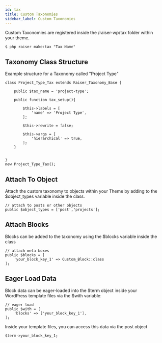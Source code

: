 ```yaml
---
id: tax
title: Custom Taxonomies
sidebar_label: Custom Taxonomies
---
```


Custom Taxonomies are registered inside the /raiser-wp/tax folder within your theme.
```
$ php raiser make:tax "Tax Name"
```

## Taxonomy Class Structure

Example structure for a Taxonomy called "Project Type"
```
class Project_Type_Tax extends Raiser_Taxonomy_Base {

	public $tax_name = 'project-type';

	public function tax_setup(){

		$this->labels = [
			'name' => 'Project Type',
		];

		$this->rewrite = false;

		$this->args = [
			'hierarchical' => true,
		];			
	}


}
new Project_Type_Tax();
```

## Attach To Object

Attach the custom taxonomy to objects within your Theme by adding to the $object_types variable inside the class.
```
// attach to posts or other objects
public $object_types = ['post','projects'];
```

## Attach Blocks

Blocks can be added to the taxonomy using the $blocks variable inside the class
```
// attach meta boxes
public $blocks = [
	'your_block_key_1' => Custom_Block::class
];
```

## Eager Load Data

Block data can be eager-loaded into the $term object inside your WordPress template files via the $with variable:
```
// eager load
public $with = [
	'blocks' => ['your_block_key_1'],
];
```
Inside your template files, you can access this data via the post object
```
$term->your_block_key_1;
```